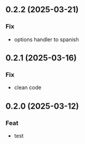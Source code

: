 ## 0.2.2 (2025-03-21)

### Fix

- options handler to spanish

## 0.2.1 (2025-03-16)

### Fix

- clean code

## 0.2.0 (2025-03-12)

### Feat

- test
